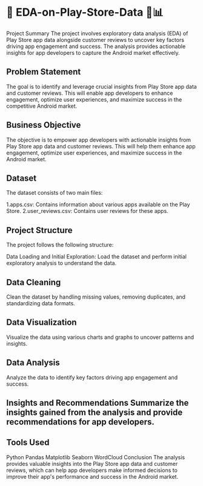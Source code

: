#  🚀  EDA-on-Play-Store-Data 📱📊
Project Summary
The project involves exploratory data analysis (EDA) of Play Store app data alongside customer reviews to uncover key factors driving app engagement and success. The analysis provides actionable insights for app developers to capture the Android market effectively.

## Problem Statement
The goal is to identify and leverage crucial insights from Play Store app data and customer reviews. This will enable app developers to enhance engagement, optimize user experiences, and maximize success in the competitive Android market.

## Business Objective
The objective is to empower app developers with actionable insights from Play Store app data and customer reviews. This will help them enhance app engagement, optimize user experiences, and maximize success in the Android market.

## Dataset
The dataset consists of two main files:

1.apps.csv: Contains information about various apps available on the Play Store.
2.user_reviews.csv: Contains user reviews for these apps.

## Project Structure
The project follows the following structure:

Data Loading and Initial Exploration: Load the dataset and perform initial exploratory analysis to understand the data.

## Data Cleaning
Clean the dataset by handling missing values, removing duplicates, and standardizing data formats.

## Data Visualization
Visualize the data using various charts and graphs to uncover patterns and insights.

## Data Analysis
Analyze the data to identify key factors driving app engagement and success.

## Insights and Recommendations Summarize the insights gained from the analysis and provide recommendations for app developers.

## Tools Used
Python
Pandas
Matplotlib
Seaborn
WordCloud
Conclusion
The analysis provides valuable insights into the Play Store app data and customer reviews, which can help app developers make informed decisions to improve their app's performance and success in the Android market.
